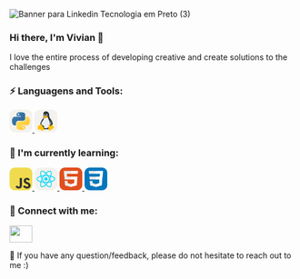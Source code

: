 ![Banner para Linkedin Tecnologia em Preto (3)](https://github.com/pinheirovivian/pinheirovivian/assets/117175958/7b1e63e8-183b-4ad2-9edf-da6fd01c7825)

### Hi there, I'm Vivian 👋
I love the entire process of developing creative and create solutions to the challenges

<h3 align="left">⚡ Languagens and Tools:</h3>
<p align="left"> <a href="https://www.python.org" target="_blank"> <img src="https://github.com/tandpfun/skill-icons/blob/main/icons/Python-Light.svg" alt="python" width="40" height="40"/> </a> 
<a href="https://www.linux.org" target="_blank"> <img src="https://github.com/tandpfun/skill-icons/blob/main/icons/Linux-Light.svg" alt="linux" width="40" height="40"/> </a> </p>

<h3 align="left">🌱 I'm currently learning:</h3>
<p align="left"> <a href="https://www.javascript.com" target="_blank"> <img src="https://github.com/tandpfun/skill-icons/blob/main/icons/JavaScript.svg" alt="javascript" width="40" height="40"/> </a> 
<a href="https://www.react.dev" target="_blank"> <img src="https://github.com/tandpfun/skill-icons/blob/main/icons/React-Light.svg" alt="react" width="40" height="40"/> </a> 
<a href="https://www.html.com" target="_blank"> <img src="https://github.com/tandpfun/skill-icons/blob/main/icons/HTML.svg" alt="html" width="40" height="40"/> </a>
<a href="https://www.developer.mozilla.org/en-US/docs/Web/CSS" target="_blank"> <img src="https://github.com/tandpfun/skill-icons/blob/main/icons/CSS.svg" alt="css" width="40" height="40"/> </a> </p>

<h3 align="left">🤝 Connect with me:</h3>
<p align="left">
<a href="https://www.linkedin.com/in/vivian-mpinheiro/" target="blank"><img align="center" src="https://cdn.jsdelivr.net/npm/simple-icons@3.0.1/icons/linkedin.svg" alt="" height="30" width="40" /></a> </p>

💬 If you have any question/feedback, please do not hesitate to reach out to me :)
